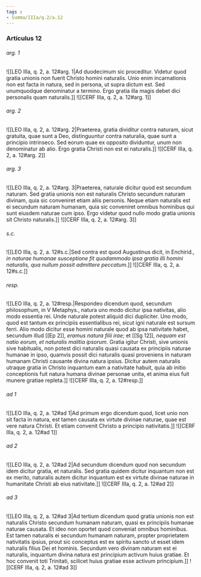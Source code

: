 ```yaml
---
tags : 
- Summa/IIIa/q.2/a.12
---
```


### Articulus 12

###### arg. 1
![[LEO IIIa, q. 2, a. 12#arg. 1|Ad duodecimum sic proceditur. Videtur quod gratia unionis non fuerit Christo homini naturalis. Unio enim incarnationis non est facta in natura, sed in persona, ut supra dictum est. Sed unumquodque denominatur a termino. Ergo gratia illa magis debet dici personalis quam naturalis.]]
![[CERF IIIa, q. 2, a. 12#arg. 1]]

###### arg. 2
![[LEO IIIa, q. 2, a. 12#arg. 2|Praeterea, gratia dividitur contra naturam, sicut gratuita, quae sunt a Deo, distinguuntur contra naturalia, quae sunt a principio intrinseco. Sed eorum quae ex opposito dividuntur, unum non denominatur ab alio. Ergo gratia Christi non est ei naturalis.]]
![[CERF IIIa, q. 2, a. 12#arg. 2]]

###### arg. 3
![[LEO IIIa, q. 2, a. 12#arg. 3|Praeterea, naturale dicitur quod est secundum naturam. Sed gratia unionis non est naturalis Christo secundum naturam divinam, quia sic conveniret etiam aliis personis. Neque etiam naturalis est ei secundum naturam humanam, quia sic conveniret omnibus hominibus qui sunt eiusdem naturae cum ipso. Ergo videtur quod nullo modo gratia unionis sit Christo naturalis.]]
![[CERF IIIa, q. 2, a. 12#arg. 3]]

###### s.c.
![[LEO IIIa, q. 2, a. 12#s.c.|Sed contra est quod Augustinus dicit, in Enchirid., *in naturae humanae susceptione fit quodammodo ipsa gratia illi homini naturalis, qua nullum possit admittere peccatum*.]]
![[CERF IIIa, q. 2, a. 12#s.c.]]

###### resp.
![[LEO IIIa, q. 2, a. 12#resp.|Respondeo dicendum quod, secundum philosophum, in V Metaphys., natura uno modo dicitur ipsa nativitas, alio modo essentia rei. Unde naturale potest aliquid dici dupliciter. Uno modo, quod est tantum ex principiis essentialibus rei, sicut igni naturale est sursum ferri. Alio modo dicitur esse homini naturale quod ab ipsa nativitate habet, secundum illud [[Ep 2]], *eramus natura filii irae*; et [[Sg 12]], *nequam est natio eorum, et naturalis malitia ipsorum*. Gratia igitur Christi, sive unionis sive habitualis, non potest dici naturalis quasi causata ex principiis naturae humanae in ipso, quamvis possit dici naturalis quasi proveniens in naturam humanam Christi causante divina natura ipsius. Dicitur autem naturalis utraque gratia in Christo inquantum eam a nativitate habuit, quia ab initio conceptionis fuit natura humana divinae personae unita, et anima eius fuit munere gratiae repleta.]]
![[CERF IIIa, q. 2, a. 12#resp.]]

###### ad 1
![[LEO IIIa, q. 2, a. 12#ad 1|Ad primum ergo dicendum quod, licet unio non sit facta in natura, est tamen causata ex virtute divinae naturae, quae est vere natura Christi. Et etiam convenit Christo a principio nativitatis.]]
![[CERF IIIa, q. 2, a. 12#ad 1]]

###### ad 2
![[LEO IIIa, q. 2, a. 12#ad 2|Ad secundum dicendum quod non secundum idem dicitur gratia, et naturalis. Sed gratia quidem dicitur inquantum non est ex merito, naturalis autem dicitur inquantum est ex virtute divinae naturae in humanitate Christi ab eius nativitate.]]
![[CERF IIIa, q. 2, a. 12#ad 2]]

###### ad 3
![[LEO IIIa, q. 2, a. 12#ad 3|Ad tertium dicendum quod gratia unionis non est naturalis Christo secundum humanam naturam, quasi ex principiis humanae naturae causata. Et ideo non oportet quod conveniat omnibus hominibus. Est tamen naturalis ei secundum humanam naturam, propter proprietatem nativitatis ipsius, prout sic conceptus est ex spiritu sancto ut esset idem naturalis filius Dei et hominis. Secundum vero divinam naturam est ei naturalis, inquantum divina natura est principium activum huius gratiae. Et hoc convenit toti Trinitati, scilicet huius gratiae esse activum principium.]]
![[CERF IIIa, q. 2, a. 12#ad 3]]

